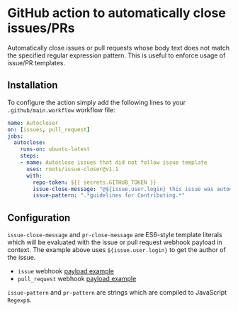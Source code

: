 # GitHub action to automatically close issues/PRs

Automatically close issues or pull requests whose body text does not match the specified regular expression pattern.
This is useful to enforce usage of issue/PR templates.

## Installation

To configure the action simply add the following lines to your `.github/main.workflow` workflow file:

```yml
name: Autocloser
on: [issues, pull_request]
jobs:
  autoclose:
    runs-on: ubuntu-latest
    steps:
    - name: Autoclose issues that did not follow issue template
      uses: roots/issue-closer@v1.1
      with:
        repo-token: ${{ secrets.GITHUB_TOKEN }}
        issue-close-message: "@${issue.user.login} this issue was automatically closed because it did not follow the issue template"
        issue-pattern: ".*guidelines for Contributing.*"
```

## Configuration

`issue-close-message` and `pr-close-message` are ES6-style template literals which will be evaluated with the issue or pull request
webhook payload in context. The example above uses `${issue.user.login}` to get the author of the issue.

* `issue` webhook [payload example](https://developer.github.com/v3/activity/events/types/#webhook-payload-example-15)
* `pull_request` webhook [payload example](https://developer.github.com/v3/activity/events/types/#webhook-payload-example-28)

`issue-pattern` and `pr-pattern` are strings which are compiled to JavaScript `Regexp`s.
